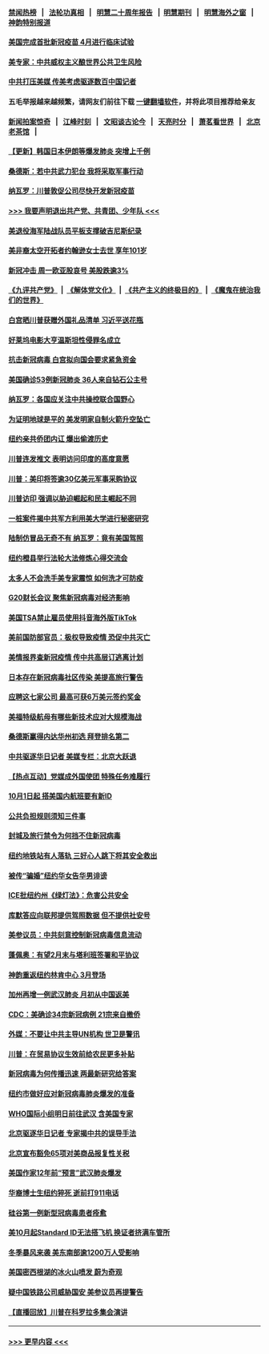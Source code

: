 #### [禁闻热榜](热点新闻.md?=0)  &nbsp;&nbsp;|&nbsp;&nbsp; [法轮功真相](https://github.com/gfw-breaker/truth/blob/master/README.md?=0) &nbsp;&nbsp;|&nbsp;&nbsp; [明慧二十周年报告](https://github.com/gfw-breaker/mh-reports/blob/master/README.md?=0) &nbsp;&nbsp;|&nbsp;&nbsp;[明慧期刊](https://github.com/gfw-breaker/mh-qikan) &nbsp;&nbsp;|&nbsp;&nbsp; [明慧海外之窗](https://github.com/gfw-breaker/mh-news/blob/master/README.md?=0) &nbsp;&nbsp;|&nbsp;&nbsp; [神韵特别报道](https://github.com/gfw-breaker/mh-news/blob/master/shenyun.md?=0)
#### [美国完成首批新冠疫苗 4月进行临床试验](../pages/nsc412/n11893526.md?t=02251202) 
#### [美专家：中共威权主义酿世界公共卫生风险](../pages/nsc412/n11893474.md?t=02251202) 
#### [中共打压美媒 传美考虑驱逐数百中国记者](../pages/nsc412/n11893178.md?t=02251202) 
#### 五毛举报越来越频繁，请网友们前往下载 [一键翻墙软件](https://github.com/gfw-breaker/ssr-accounts)，并将此项目推荐给亲友
#### [新闻拍案惊奇](https://github.com/gfw-breaker/banned-news/blob/master/pages/link4.md) &nbsp;&nbsp;|&nbsp;&nbsp; [江峰时刻](https://github.com/gfw-breaker/banned-news/blob/master/pages/link4.md) &nbsp;&nbsp;|&nbsp;&nbsp; [文昭谈古论今](https://github.com/gfw-breaker/banned-news/blob/master/pages/link4.md) &nbsp;&nbsp;|&nbsp;&nbsp; [天亮时分](https://github.com/gfw-breaker/banned-news/blob/master/pages/link4.md) &nbsp;&nbsp;|&nbsp;&nbsp; [萧茗看世界](https://github.com/gfw-breaker/banned-news/blob/master/pages/link4.md) &nbsp;&nbsp;|&nbsp;&nbsp; [北京老茶馆](https://github.com/gfw-breaker/banned-news/blob/master/pages/link4.md) &nbsp;&nbsp;|&nbsp;&nbsp; 
#### [【更新】韩国日本伊朗等爆发肺炎 突增上千例](../pages/nsc412/n11890652.md?t=02251202) 
#### [桑德斯：若中共武力犯台 我将采取军事行动](../pages/nsc412/n11893282.md?t=02251202) 
#### [纳瓦罗：川普敦促公司尽快开发新冠疫苗](../pages/nsc412/n11893211.md?t=02251202) 
#### [>>> 我要声明退出共产党、共青团、少年队 <<<](https://github.com/begood0513/goodnews/blob/master/quit/letter.md) 
#### [美退役海军陆战队员平板支撑破吉尼斯纪录](../pages/nsc412/n11893022.md?t=02251202) 
#### [美非裔太空开拓者约翰逊女士去世 享年101岁](../pages/nsc412/n11892917.md?t=02251202) 
#### [新冠冲击 周一欧亚股哀号 美股跌逾3%](../pages/nsc412/n11892648.md?t=02251202) 
#### [《九评共产党》](https://github.com/begood0513/9ping.md/blob/master/README.md) &nbsp;|&nbsp; [《解体党文化》](../../../../jtdwh.md/blob/master/README.md)  &nbsp;|&nbsp; [《共产主义的终极目的》](../../../../gczydzjmd.md/blob/master/README.md) &nbsp;|&nbsp; [《魔鬼在统治我们的世界》](../../../../mgztzwmdsj.md/blob/master/README.md) 
#### [白宫晒川普获赠外国礼品清单 习近平送花瓶](../pages/nsc412/n11892985.md?t=02251202) 
#### [好莱坞电影大亨温斯坦性侵罪名成立](../pages/nsc412/n11892907.md?t=02251202) 
#### [抗击新冠病毒 白宫拟向国会要求紧急资金](../pages/nsc412/n11892943.md?t=02251202) 
#### [美国确诊53例新冠肺炎 36人来自钻石公主号](../pages/nsc412/n11892877.md?t=02251202) 
#### [纳瓦罗：各国应关注中共操控联合国野心](../pages/nsc412/n11892856.md?t=02251202) 
#### [为证明地球是平的 美发明家自制火箭升空坠亡](../pages/nsc412/n11892645.md?t=02251202) 
#### [纽约亲共侨团内讧 爆出偷渡历史](../pages/nsc412/n11891235.md?t=02251202) 
#### [川普连发推文 表明访问印度的高度意愿](../pages/nsc412/n11891927.md?t=02251202) 
#### [川普：美印将签逾30亿美元军事采购协议](../pages/nsc412/n11892494.md?t=02251202) 
#### [川普访印 强调以胁迫崛起和民主崛起不同](../pages/nsc412/n11891855.md?t=02251202) 
#### [一桩案件揭中共军方利用美大学进行秘密研究](../pages/nsc412/n11891206.md?t=02251202) 
#### [陆制仿冒品无奇不有 纳瓦罗：竟有美国驾照](../pages/nsc412/n11890953.md?t=02251202) 
#### [纽约橙县举行法轮大法修炼心得交流会](../pages/nsc412/n11890760.md?t=02251202) 
#### [太多人不会洗手美专家震惊 如何洗才可防疫](../pages/nsc412/n11875866.md?t=02251202) 
#### [G20财长会议 聚焦新冠病毒对经济影响](../pages/nsc412/n11890400.md?t=02251202) 
#### [美国TSA禁止雇员使用抖音海外版TikTok](../pages/nsc412/n11890500.md?t=02251202) 
#### [美前国防部官员：极权导致疫情 恐促中共灭亡](../pages/nsc412/n11889092.md?t=02251202) 
#### [美情报界查新冠疫情 传中共高层订逃离计划](../pages/nsc412/n11888161.md?t=02251202) 
#### [日本存在新冠病毒社区传染 美提高旅行警告](../pages/nsc412/n11889917.md?t=02251202) 
#### [应聘这七家公司 最高可获6万美元签约奖金](../pages/nsc412/n11879446.md?t=02251202) 
#### [美福特级航母有哪些新技术应对大规模海战](../pages/nsc412/n11882087.md?t=02251202) 
#### [桑德斯赢得内达华州初选 拜登排名第二](../pages/nsc412/n11888760.md?t=02251202) 
#### [中共驱逐华日记者 美媒专栏：北京大跃退](../pages/nsc412/n11888453.md?t=02251202) 
#### [【热点互动】党媒成外国使团 特殊任务难履行](../pages/nsc412/n11888306.md?t=02251202) 
#### [10月1日起 搭美国内航班要有新ID](../pages/nsc412/n11888243.md?t=02251202) 
#### [公共负担规则须知三件事](../pages/nsc412/n11888123.md?t=02251202) 
#### [封城及旅行禁令为何挡不住新冠病毒](../pages/nsc412/n11888067.md?t=02251202) 
#### [纽约地铁站有人落轨   三好心人跳下将其安全救出](../pages/nsc412/n11888088.md?t=02251202) 
#### [被传“骗婚”纽约华女告华男诽谤](../pages/nsc412/n11887303.md?t=02251202) 
#### [ICE批纽约州《绿灯法》：危害公共安全](../pages/nsc412/n11887285.md?t=02251202) 
#### [库默答应向联邦提供驾照数据 但不提供社安号](../pages/nsc412/n11887269.md?t=02251202) 
#### [美参议员：中共刻意控制新冠病毒信息流动](../pages/nsc412/n11887949.md?t=02251202) 
#### [蓬佩奥：有望2月末与塔利班签署和平协议](../pages/nsc412/n11887248.md?t=02251202) 
#### [神韵重返纽约林肯中心 3月登场](../pages/nsc412/n11885013.md?t=02251202) 
#### [加州再增一例武汉肺炎 月初从中国返美](../pages/nsc412/n11886929.md?t=02251202) 
#### [CDC：美确诊34宗新冠病例 21宗来自撤侨](../pages/nsc412/n11886795.md?t=02251202) 
#### [外媒：不要让中共主导UN机构 世卫是警讯](../pages/nsc412/n11886401.md?t=02251202) 
#### [川普：在贸易协议生效前给农民更多补贴](../pages/nsc412/n11886549.md?t=02251202) 
#### [新冠病毒为何传播迅速 两最新研究给答案](../pages/nsc412/n11886505.md?t=02251202) 
#### [纽约市做好应对新冠病毒肺炎爆发的准备](../pages/nsc412/n11885019.md?t=02251202) 
#### [WHO国际小组明日前往武汉 含美国专家](../pages/nsc412/n11886380.md?t=02251202) 
#### [北京驱逐华日记者 专家揭中共的误导手法](../pages/nsc412/n11886124.md?t=02251202) 
#### [北京宣布豁免65项对美商品报复性关税](../pages/nsc412/n11885960.md?t=02251202) 
#### [美国作家12年前“预言”武汉肺炎爆发](../pages/nsc412/n11885487.md?t=02251202) 
#### [华裔博士生纽约猝死  逝前打911电话](../pages/nsc412/n11885007.md?t=02251202) 
#### [硅谷第一例新型冠病毒患者痊愈](../pages/nsc412/n11885163.md?t=02251202) 
#### [美10月起Standard ID无法搭飞机  换证者挤满车管所](../pages/nsc412/n11885036.md?t=02251202) 
#### [冬季暴风来袭 美东南部逾1200万人受影响](../pages/nsc412/n11884620.md?t=02251202) 
#### [美国密西根湖的冰火山喷发 蔚为奇观](../pages/nsc412/n11884842.md?t=02251202) 
#### [疑中国铁路公司威胁国安 美参议员再提警告](../pages/nsc412/n11884300.md?t=02251202) 
#### [【直播回放】川普在科罗拉多集会演讲](../pages/nsc412/n11883640.md?t=02251202) 

----
#### [ >>> 更早内容 <<< ](../indexes/nsc412-earlier.md)

